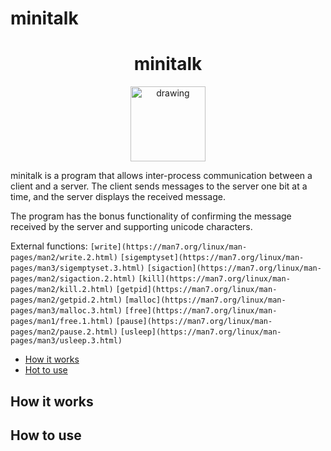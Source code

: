 # minitalk
<h1 align="center">minitalk</h1>

<p align="center">
<img src="https://i.imgur.com/KIzJ2vu.png" alt="drawing" width="120"/>
</p>

minitalk is a program that allows inter-process communication between a client and a server. The client sends messages to the server one bit at a time, and the server displays the received message.

The program has the bonus functionality of confirming the message received by the server and supporting unicode characters.

External functions: `[write](https://man7.org/linux/man-pages/man2/write.2.html)`  `[sigemptyset](https://man7.org/linux/man-pages/man3/sigemptyset.3.html)` `[sigaction](https://man7.org/linux/man-pages/man2/sigaction.2.html)` `[kill](https://man7.org/linux/man-pages/man2/kill.2.html)` `[getpid](https://man7.org/linux/man-pages/man2/getpid.2.html)` `[malloc](https://man7.org/linux/man-pages/man3/malloc.3.html)` `[free](https://man7.org/linux/man-pages/man1/free.1.html)` `[pause](https://man7.org/linux/man-pages/man2/pause.2.html)`  `[usleep](https://man7.org/linux/man-pages/man3/usleep.3.html)`

- [How it works](#how-it-works)
- [Hot to use](#how-to-use)

## How it works

## How to use

